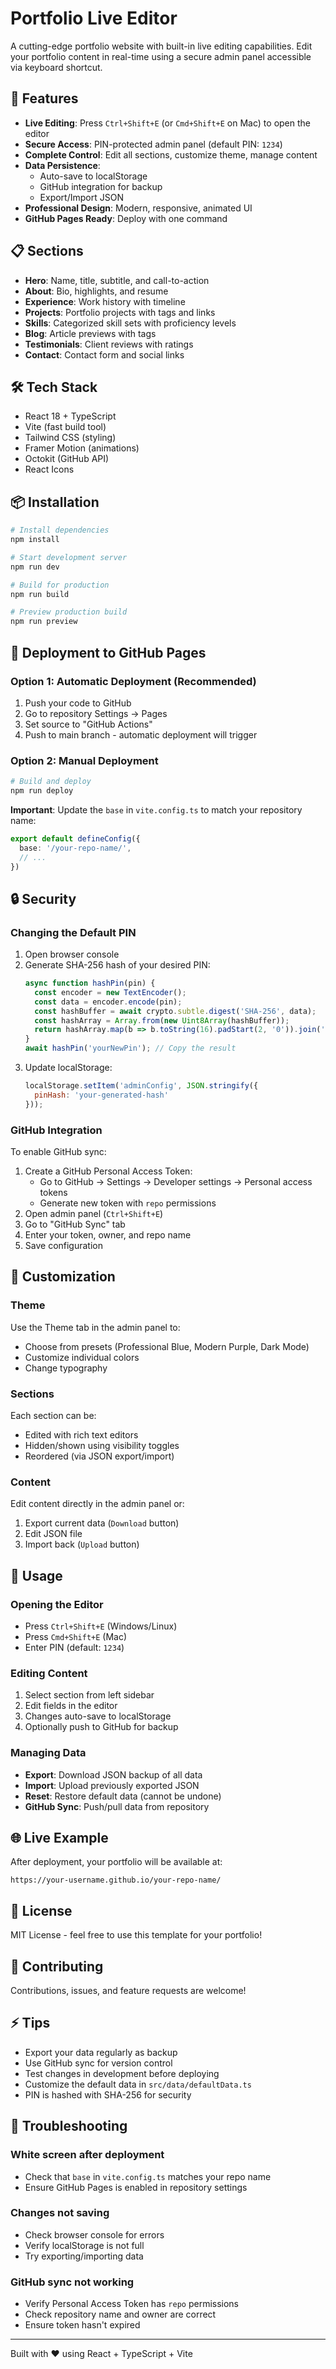 # Portfolio Live Editor

A cutting-edge portfolio website with built-in live editing capabilities. Edit your portfolio content in real-time using a secure admin panel accessible via keyboard shortcut.

## 🚀 Features

- **Live Editing**: Press `Ctrl+Shift+E` (or `Cmd+Shift+E` on Mac) to open the editor
- **Secure Access**: PIN-protected admin panel (default PIN: `1234`)
- **Complete Control**: Edit all sections, customize theme, manage content
- **Data Persistence**: 
  - Auto-save to localStorage
  - GitHub integration for backup
  - Export/Import JSON
- **Professional Design**: Modern, responsive, animated UI
- **GitHub Pages Ready**: Deploy with one command

## 📋 Sections

- **Hero**: Name, title, subtitle, and call-to-action
- **About**: Bio, highlights, and resume
- **Experience**: Work history with timeline
- **Projects**: Portfolio projects with tags and links
- **Skills**: Categorized skill sets with proficiency levels
- **Blog**: Article previews with tags
- **Testimonials**: Client reviews with ratings
- **Contact**: Contact form and social links

## 🛠️ Tech Stack

- React 18 + TypeScript
- Vite (fast build tool)
- Tailwind CSS (styling)
- Framer Motion (animations)
- Octokit (GitHub API)
- React Icons

## 📦 Installation

```bash
# Install dependencies
npm install

# Start development server
npm run dev

# Build for production
npm run build

# Preview production build
npm run preview
```

## 🚀 Deployment to GitHub Pages

### Option 1: Automatic Deployment (Recommended)

1. Push your code to GitHub
2. Go to repository Settings → Pages
3. Set source to "GitHub Actions"
4. Push to main branch - automatic deployment will trigger

### Option 2: Manual Deployment

```bash
# Build and deploy
npm run deploy
```

**Important**: Update the `base` in `vite.config.ts` to match your repository name:

```typescript
export default defineConfig({
  base: '/your-repo-name/',
  // ...
})
```

## 🔒 Security

### Changing the Default PIN

1. Open browser console
2. Generate SHA-256 hash of your desired PIN:
   ```javascript
   async function hashPin(pin) {
     const encoder = new TextEncoder();
     const data = encoder.encode(pin);
     const hashBuffer = await crypto.subtle.digest('SHA-256', data);
     const hashArray = Array.from(new Uint8Array(hashBuffer));
     return hashArray.map(b => b.toString(16).padStart(2, '0')).join('');
   }
   await hashPin('yourNewPin'); // Copy the result
   ```
3. Update localStorage:
   ```javascript
   localStorage.setItem('adminConfig', JSON.stringify({
     pinHash: 'your-generated-hash'
   }));
   ```

### GitHub Integration

To enable GitHub sync:

1. Create a GitHub Personal Access Token:
   - Go to GitHub → Settings → Developer settings → Personal access tokens
   - Generate new token with `repo` permissions
2. Open admin panel (`Ctrl+Shift+E`)
3. Go to "GitHub Sync" tab
4. Enter your token, owner, and repo name
5. Save configuration

## 🎨 Customization

### Theme

Use the Theme tab in the admin panel to:
- Choose from presets (Professional Blue, Modern Purple, Dark Mode)
- Customize individual colors
- Change typography

### Sections

Each section can be:
- Edited with rich text editors
- Hidden/shown using visibility toggles
- Reordered (via JSON export/import)

### Content

Edit content directly in the admin panel or:

1. Export current data (`Download` button)
2. Edit JSON file
3. Import back (`Upload` button)

## 📱 Usage

### Opening the Editor

- Press `Ctrl+Shift+E` (Windows/Linux)
- Press `Cmd+Shift+E` (Mac)
- Enter PIN (default: `1234`)

### Editing Content

1. Select section from left sidebar
2. Edit fields in the editor
3. Changes auto-save to localStorage
4. Optionally push to GitHub for backup

### Managing Data

- **Export**: Download JSON backup of all data
- **Import**: Upload previously exported JSON
- **Reset**: Restore default data (cannot be undone)
- **GitHub Sync**: Push/pull data from repository

## 🌐 Live Example

After deployment, your portfolio will be available at:
```
https://your-username.github.io/your-repo-name/
```

## 📝 License

MIT License - feel free to use this template for your portfolio!

## 🤝 Contributing

Contributions, issues, and feature requests are welcome!

## ⚡ Tips

- Export your data regularly as backup
- Use GitHub sync for version control
- Test changes in development before deploying
- Customize the default data in `src/data/defaultData.ts`
- PIN is hashed with SHA-256 for security

## 🐛 Troubleshooting

### White screen after deployment
- Check that `base` in `vite.config.ts` matches your repo name
- Ensure GitHub Pages is enabled in repository settings

### Changes not saving
- Check browser console for errors
- Verify localStorage is not full
- Try exporting/importing data

### GitHub sync not working
- Verify Personal Access Token has `repo` permissions
- Check repository name and owner are correct
- Ensure token hasn't expired

---

Built with ❤️ using React + TypeScript + Vite

